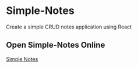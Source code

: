 # Simple-Notes

Create a simple CRUD notes application using React

## Open Simple-Notes Online

[Simple Notes](https://simple-notes-react-mluthfird.netlify.app/)
